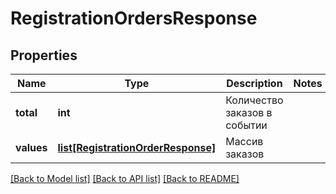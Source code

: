 # RegistrationOrdersResponse

## Properties
Name | Type | Description | Notes
------------ | ------------- | ------------- | -------------
**total** | **int** | Количество заказов в событии | 
**values** | [**list[RegistrationOrderResponse]**](RegistrationOrderResponse.md) | Массив заказов | 

[[Back to Model list]](../README.md#documentation-for-models) [[Back to API list]](../README.md#documentation-for-api-endpoints) [[Back to README]](../README.md)

